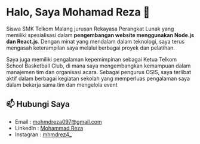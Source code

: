 # Halo, Saya Mohamad Reza 👋

Siswa SMK Telkom Malang jurusan Rekayasa Perangkat Lunak yang memiliki spesialisasi dalam **pengembangan website menggunakan Node.js dan React.js**. Dengan minat yang mendalam dalam teknologi, saya terus mengasah keterampilan saya melalui berbagai proyek dan pelatihan.

Saya juga memiliki pengalaman kepemimpinan sebagai Ketua Telkom School Basketball Club, di mana saya mengembangkan kemampuan dalam manajemen tim dan organisasi acara. Sebagai pengurus OSIS, saya terlibat aktif dalam berbagai kegiatan sekolah yang memperluas pengalaman saya dalam bekerja sama tim dan mengelola event

## 📫 Hubungi Saya
- Email : [mohmdreza097@gmail.com](mailto:mohmdreza097@gmail.com)
- LinkedIn : [Mohammad Reza](https://www.linkedin.com/in/mohammad-reza/)
- Instagran : [mhmdrez4_](https://www.instagram.com/mhmdrez4_/)

